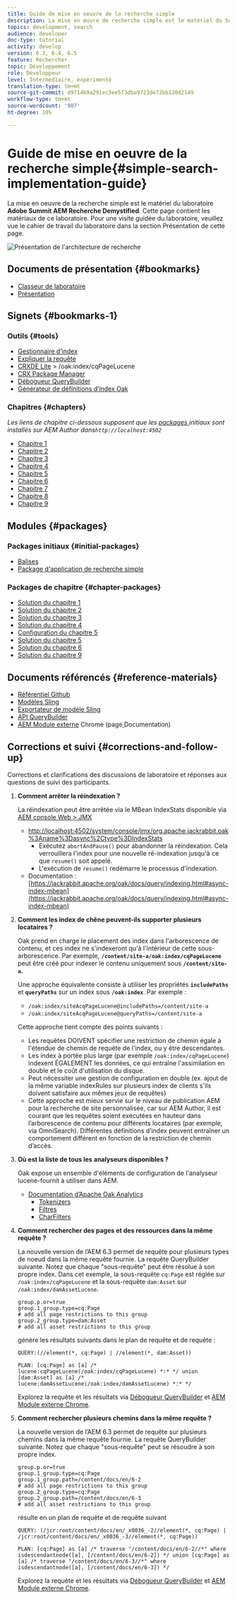 ```yaml
---
title: Guide de mise en oeuvre de la recherche simple
description: La mise en œuvre de recherche simple est le matériel du Summit Lab AEM Search Demystified 2017. Cette page contient les matériaux de ce laboratoire. Pour une visite guidée du laboratoire, veuillez vue le cahier de travail du laboratoire dans la section Présentation de cette page.
topics: development, search
audience: developer
doc-type: tutorial
activity: develop
version: 6.3, 6.4, 6.5
feature: Rechercher
topic: Développement
role: Développeur
level: Intermédiaire, expérimenté
translation-type: tm+mt
source-git-commit: d9714b9a291ec3ee5f3dba9723de72bb120d2149
workflow-type: tm+mt
source-wordcount: '907'
ht-degree: 10%

---
```



# Guide de mise en oeuvre de la recherche simple{#simple-search-implementation-guide}

La mise en oeuvre de la recherche simple est le matériel du laboratoire **Adobe Summit AEM Recherche Demystified**. Cette page contient les matériaux de ce laboratoire. Pour une visite guidée du laboratoire, veuillez vue le cahier de travail du laboratoire dans la section Présentation de cette page.

![Présentation de l&#39;architecture de recherche](assets/l4080/simple-search-application.png)

## Documents de présentation {#bookmarks}

* [Classeur de laboratoire](assets/l4080/l4080-lab-workbook.pdf)
* [Présentation](assets/l4080/l4080-presentation.pdf)

## Signets {#bookmarks-1}

### Outils {#tools}

* [Gestionnaire d’index](http://localhost:4502/libs/granite/operations/content/diagnosis/tool.html/granite_oakindexmanager)
* [Expliquer la requête](http://localhost:4502/libs/granite/operations/content/diagnosis/tool.html/granite_queryperformance)
* [CRXDE Lite](http://localhost:4502/crx/de/index.jsp#/oak%3Aindex/cqPageLucene) > /oak:index/cqPageLucene
* [CRX Package Manager](http://localhost:4502/crx/packmgr/index.jsp)
* [Débogueur QueryBuilder](http://localhost:4502/libs/cq/search/content/querydebug.html?)
* [Générateur de définitions d’index Oak](https://oakutils.appspot.com/generate/index)

### Chapitres {#chapters}

*Les liens de chapitre ci-dessous supposent que les  [packages ](#initialpackages) initiaux sont installés sur AEM Author dans`http://localhost:4502`*

* [Chapitre 1](http://localhost:4502/editor.html/content/summit/l4080/chapter-1.html)
* [Chapitre 2](http://localhost:4502/editor.html/content/summit/l4080/chapter-2.html)
* [Chapitre 3](http://localhost:4502/editor.html/content/summit/l4080/chapter-3.html)
* [Chapitre 4](http://localhost:4502/editor.html/content/summit/l4080/chapter-4.html)
* [Chapitre 5](http://localhost:4502/editor.html/content/summit/l4080/chapter-5.html)
* [Chapitre 6](http://localhost:4502/editor.html/content/summit/l4080/chapter-6.html)
* [Chapitre 7](http://localhost:4502/editor.html/content/summit/l4080/chapter-7.html)
* [Chapitre 8](http://localhost:4502/editor.html/content/summit/l4080/chapter-8.html)
* [Chapitre 9](http://localhost:4502/editor.html/content/summit/l4080/chapter-9.html)

## Modules {#packages}

### Packages initiaux {#initial-packages}

* [Balises](assets/l4080/summit-tags.zip)
* [Package d&#39;application de recherche simple](assets/l4080/simple.ui.apps-0.0.1-snapshot.zip)

### Packages de chapitre {#chapter-packages}

* [Solution du chapitre 1](assets/l4080/l4080-chapter1.zip)
* [Solution du chapitre 2](assets/l4080/l4080-chapter2.zip)
* [Solution du chapitre 3](assets/l4080/l4080-chapter3.zip)
* [Solution du chapitre 4](assets/l4080/l4080-chapter4.zip)
* [Configuration du chapitre 5](assets/l4080/l4080-chapter5-setup.zip)
* [Solution du chapitre 5](assets/l4080/l4080-chapter5-solution.zip)
* [Solution du chapitre 6](assets/l4080/l4080-chapter6.zip)
* [Solution du chapitre 9](assets/l4080/l4080-chapter9.zip)

## Documents référencés {#reference-materials}

* [Référentiel Github](https://github.com/Adobe-Marketing-Cloud/aem-guides/tree/master/simple-search-guide)
* [Modèles Sling](https://sling.apache.org/documentation/bundles/models.html)
* [Exportateur de modèle Sling](https://sling.apache.org/documentation/bundles/models.html#exporter-framework-since-130)
* [API QueryBuilder](https://docs.adobe.com/docs/en/aem/6-2/develop/search/querybuilder-api.html)
* [AEM Module externe](https://chrome.google.com/webstore/detail/aem-chrome-plug-in/ejdcnikffjleeffpigekhccpepplaode)  Chrome (page[ ](https://adobe-consulting-services.github.io/acs-aem-tools/aem-chrome-plugin/)Documentation)

## Corrections et suivi {#corrections-and-follow-up}

Corrections et clarifications des discussions de laboratoire et réponses aux questions de suivi des participants.

1. **Comment arrêter la réindexation ?**

   La réindexation peut être arrêtée via le MBean IndexStats disponible via [AEM console Web > JMX](http://localhost:4502/system/console/jmx)

   * [http://localhost:4502/system/console/jmx/org.apache.jackrabbit.oak%3Aname%3Dasync%2Ctype%3DIndexStats](http://localhost:4502/system/console/jmx/org.apache.jackrabbit.oak%3Aname%3Dasync%2Ctype%3DIndexStats)
      * Exécutez `abortAndPause()` pour abandonner la réindexation. Cela verrouillera l&#39;index pour une nouvelle ré-indexation jusqu&#39;à ce que `resume()` soit appelé.
      * L&#39;exécution de `resume()` redémarre le processus d&#39;indexation.
   * Documentation : [https://jackrabbit.apache.org/oak/docs/query/indexing.html#async-index-mbean](https://jackrabbit.apache.org/oak/docs/query/indexing.html#async-index-mbean)

2. **Comment les index de chêne peuvent-ils supporter plusieurs locataires ?**

   Oak prend en charge le placement des index dans l&#39;arborescence de contenu, et ces index ne s&#39;indexeront qu&#39;à l&#39;intérieur de cette sous-arborescence. Par exemple, **`/content/site-a/oak:index/cqPageLucene`** peut être créé pour indexer le contenu uniquement sous **`/content/site-a`.**

   Une approche équivalente consiste à utiliser les propriétés **`includePaths`** et **`queryPaths`** sur un index sous **`/oak:index`**. Par exemple :

   * `/oak:index/siteAcqPageLucene@includePaths=/content/site-a`
   * `/oak:index/siteAcqPageLucene@queryPaths=/content/site-a`

   Cette approche tient compte des points suivants :

   * Les requêtes DOIVENT spécifier une restriction de chemin égale à l&#39;étendue de chemin de requête de l&#39;index, ou y être descendantes.
   * Les index à portée plus large (par exemple `/oak:index/cqPageLucene`) indexent ÉGALEMENT les données, ce qui entraîne l&#39;assimilation en double et le coût d&#39;utilisation du disque.
   * Peut nécessiter une gestion de configuration en double (ex. ajout de la même variable indexRules sur plusieurs index de clients s&#39;ils doivent satisfaire aux mêmes jeux de requêtes)
   * Cette approche est mieux servie sur le niveau de publication AEM pour la recherche de site personnalisée, car sur AEM Author, il est courant que les requêtes soient exécutées en hauteur dans l’arborescence de contenu pour différents locataires (par exemple, via OmniSearch). Différentes définitions d’index peuvent entraîner un comportement différent en fonction de la restriction de chemin d’accès.


3. **Où est la liste de tous les analyseurs disponibles ?**

   Oak expose un ensemble d&#39;éléments de configuration de l&#39;analyseur lucene-fournit à utiliser dans AEM.

   * [Documentation d’Apache Oak Analytics](http://jackrabbit.apache.org/oak/docs/query/lucene.html#analyzers)
      * [Tokenizers](https://cwiki.apache.org/confluence/display/solr/Tokenizers)
      * [Filtres](https://cwiki.apache.org/confluence/display/solr/Filter+Descriptions)
      * [CharFilters](https://cwiki.apache.org/confluence/display/solr/CharFilterFactories)

4. **Comment rechercher des pages et des ressources dans la même requête ?**

   La nouvelle version de l’AEM 6.3 permet de requête pour plusieurs types de noeud dans la même requête fournie. La requête QueryBuilder suivante. Notez que chaque &quot;sous-requête&quot; peut être résolue à son propre index. Dans cet exemple, la sous-requête `cq:Page` est réglée sur `/oak:index/cqPageLucene` et la sous-requête `dam:Asset` sur `/oak:index/damAssetLucene`.

   ```plain
   group.p.or=true
   group.1_group.type=cq:Page
   # add all page restrictions to this group
   group.2_group.type=dam:Asset
   # add all asset restrictions to this group
   ```

   génère les résultats suivants dans le plan de requête et de requête :

   ```plain
   QUERY:(//element(*, cq:Page) | //element(*, dam:Asset))
   
   PLAN: [cq:Page] as [a] /* lucene:cqPageLucene(/oak:index/cqPageLucene) *:* */ union [dam:Asset] as [a] /* lucene:damAssetLucene(/oak:index/damAssetLucene) *:* */
   ```

   Explorez la requête et les résultats via [Débogueur QueryBuilder](http://localhost:4502/libs/cq/search/content/querydebug.html?_charset_=UTF-8&amp;query=group.p.or%3Dtrue%0D%0Agroup.1_group.type%3Dcq%3APage%0D%0A%23+add+all+page+restrictions+to+this+group%0D%0Agroup.2_group.type%3Ddam%3AAsset%0D%0A%23+add+all+asset+restrictions+to+this+group) et [AEM Module externe Chrome](https://chrome.google.com/webstore/detail/aem-chrome-plug-in/ejdcnikffjleeffpigekhccpepplaode?hl=en-US).

5. **Comment rechercher plusieurs chemins dans la même requête ?**

   La nouvelle version de l’AEM 6.3 permet de requête sur plusieurs chemins dans la même requête fournie. La requête QueryBuilder suivante. Notez que chaque &quot;sous-requête&quot; peut se résoudre à son propre index.

   ```plain
   group.p.or=true
   group.1_group.type=cq:Page
   group.1_group.path=/content/docs/en/6-2
   # add all page restrictions to this group
   group.2_group.type=cq:Page
   group.2_group.path=/content/docs/en/6-3
   # add all asset restrictions to this group
   ```

   résulte en un plan de requête et de requête suivant

   ```plain
   QUERY: (/jcr:root/content/docs/en/_x0036_-2//element(*, cq:Page) | /jcr:root/content/docs/en/_x0036_-3//element(*, cq:Page))
   
   PLAN: [cq:Page] as [a] /* traverse "/content/docs/en/6-2//*" where isdescendantnode([a], [/content/docs/en/6-2]) */ union [cq:Page] as [a] /* traverse "/content/docs/en/6-3//*" where isdescendantnode([a], [/content/docs/en/6-3]) */
   ```

   Explorez la requête et les résultats via [Débogueur QueryBuilder](http://localhost:4502/libs/cq/search/content/querydebug.html?_charset_=UTF-8&amp;query=group.p.or%3Dtrue%0D%0Agroup.1_group.type%3Dcq%3APage%0D%0Agroup.1_group.path%3D%2Fcontent%2Fdocs%2Fen%2F6-2%0D%0A%23+add+all+page+restrictions+to+this+group%0D%0Agroup.2_group.type%3Dcq%3APage%0D%0Agroup.2_group.path%3D%2Fcontent%2Fdocs%2Fen%2F6-3%0D%0A%23+add+all+asset+restrictions+to+this+group) et [AEM Module externe Chrome](https://chrome.google.com/webstore/detail/aem-chrome-plug-in/ejdcnikffjleeffpigekhccpepplaode?hl=en-US).
